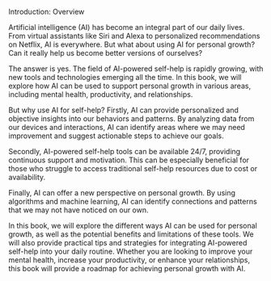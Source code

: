 Introduction: Overview

Artificial intelligence (AI) has become an integral part of our daily lives. From virtual assistants like Siri and Alexa to personalized recommendations on Netflix, AI is everywhere. But what about using AI for personal growth? Can it really help us become better versions of ourselves?

The answer is yes. The field of AI-powered self-help is rapidly growing, with new tools and technologies emerging all the time. In this book, we will explore how AI can be used to support personal growth in various areas, including mental health, productivity, and relationships.

But why use AI for self-help? Firstly, AI can provide personalized and objective insights into our behaviors and patterns. By analyzing data from our devices and interactions, AI can identify areas where we may need improvement and suggest actionable steps to achieve our goals.

Secondly, AI-powered self-help tools can be available 24/7, providing continuous support and motivation. This can be especially beneficial for those who struggle to access traditional self-help resources due to cost or availability.

Finally, AI can offer a new perspective on personal growth. By using algorithms and machine learning, AI can identify connections and patterns that we may not have noticed on our own.

In this book, we will explore the different ways AI can be used for personal growth, as well as the potential benefits and limitations of these tools. We will also provide practical tips and strategies for integrating AI-powered self-help into your daily routine. Whether you are looking to improve your mental health, increase your productivity, or enhance your relationships, this book will provide a roadmap for achieving personal growth with AI.
